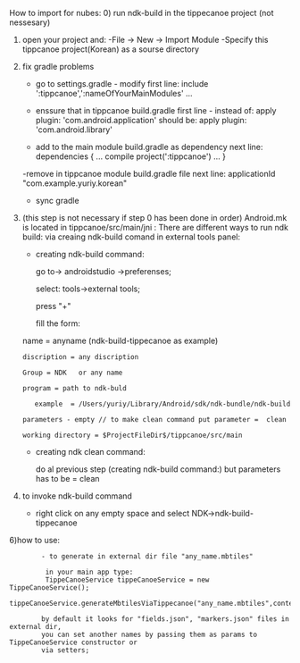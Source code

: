 How to import for nubes:
 0) run ndk-build in the tippecanoe project (not nessesary)

 1) open your project and:
       -File -> New -> Import Module
       -Specify this tippcanoe project(Korean) as a sourse directory

 2)  fix gradle problems
      - go to settings.gradle -  modify first line:
       include ':tippcanoe',':nameOfYourMainModules' ...

      - enssure that in tippcanoe build.gradle first line - instead of: apply plugin: 'com.android.application'
        should be:   apply plugin: 'com.android.library'

      - add to the main module build.gradle as dependency next line:
        dependencies {
          ...
          compile project(':tippcanoe')
          ...
       }

      -remove in tippcanoe module build.gradle file next line:
                    applicationId "com.example.yuriy.korean"

      - sync gradle


  4) (this step is not necessary if step 0 has been done in order)  Android.mk is located in tippcanoe/src/main/jni :
      There are different ways to run ndk build:
      via creaing ndk-build  comand in external tools panel:
      
     -  creating ndk-build command:
     
         go to-> androidstudio ->preferenses;
         
          select: tools->external tools;
          
          press "+"
          
          fill the form:
       
       name = anyname (ndk-build-tippecanoe as example)
       
         discription = any discription
         
         Group = NDK   or any name
         
         program = path to ndk-buld
         
            example  = /Users/yuriy/Library/Android/sdk/ndk-bundle/ndk-build
            
         parameters - empty // to make clean command put parameter =  clean
         
         working directory = $ProjectFileDir$/tippcanoe/src/main
         
     - creating ndk clean command:
     
        do al previous step (creating ndk-build command:) but parameters has to be = clean

   5) to invoke ndk-build command
      - right click on any empty space and select NDK->ndk-build-tippecanoe

   6)how to use:

            - to generate in external dir file "any_name.mbtiles"

             in your main app type:
             TippeCanoeService tippeCanoeService = new TippeCanoeService();
             tippeCanoeService.generateMbtilesViaTippecanoe("any_name.mbtiles",context);

            by default it looks for "fields.json", "markers.json" files in external dir,
            you can set another names by passing them as params to TippeCanoeService constructor or
            via setters;
